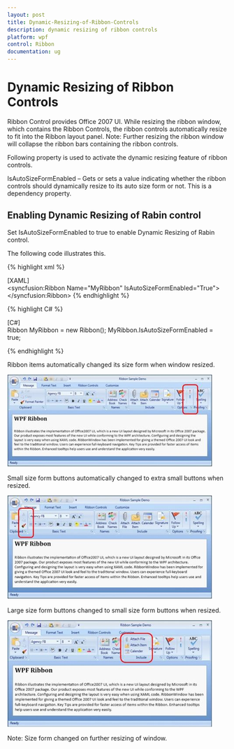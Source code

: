 ```yaml
---
layout: post
title: Dynamic-Resizing-of-Ribbon-Controls
description: dynamic resizing of ribbon controls
platform: wpf
control: Ribbon
documentation: ug
---
```


# Dynamic Resizing of Ribbon Controls

Ribbon Control provides Office 2007 UI. While resizing the ribbon window, which contains the Ribbon Controls, the ribbon controls automatically resize to fit into the Ribbon layout panel. Note: Further resizing the ribbon window will collapse the ribbon bars containing the ribbon controls.

Following property is used to activate the dynamic resizing feature of ribbon controls.

IsAutoSizeFormEnabled – Gets or sets a value indicating whether the ribbon controls should dynamically resize to its auto size form or not. This is a dependency property.

## Enabling Dynamic Resizing of Rabin control

Set IsAutoSizeFormEnabled to true to enable Dynamic Resizing of Rabin control.

The following code illustrates this.



{% highlight xml %}

[XAML]   
<syncfusion:Ribbon Name="MyRibbon" IsAutoSizeFormEnabled="True">
</syncfusion:Ribbon>
{% endhighlight %}

{% highlight C# %}

[C#]  
Ribbon MyRibbon = new Ribbon();
MyRibbon.IsAutoSizeFormEnabled = true;

{% endhighlight %}

Ribbon items automatically changed its size form when window resized.



![](Dynamic-Resizing-of-Ribbon-Controls_images/Dynamic-Resizing-of-Ribbon-Controls_img1.jpeg)




Small size form buttons automatically changed to extra small buttons when resized.



![](Dynamic-Resizing-of-Ribbon-Controls_images/Dynamic-Resizing-of-Ribbon-Controls_img2.jpeg)




Large size form buttons changed to small size form buttons when resized.



![](Dynamic-Resizing-of-Ribbon-Controls_images/Dynamic-Resizing-of-Ribbon-Controls_img3.jpeg)


Note: Size form changed on further resizing of window.



